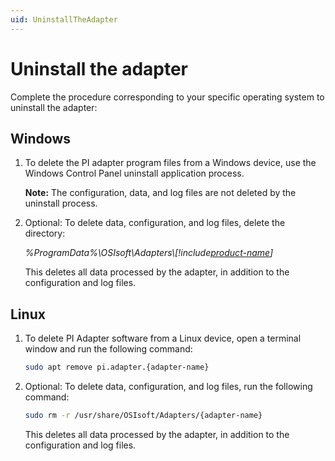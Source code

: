 ```yaml
---
uid: UninstallTheAdapter
---
```


# Uninstall the adapter

Complete the procedure corresponding to your specific operating system to uninstall the adapter:

## Windows

1. To delete the PI adapter program files from a Windows device, use the Windows Control Panel uninstall application process.

    **Note:** The configuration, data, and log files are not deleted by the uninstall process.

2. Optional: To delete data, configuration, and log files, delete the directory:

    _%ProgramData%\OSIsoft\Adapters\\[!include[product-name](../_includes/inline/component-type.md)]_
   
   This deletes all data processed by the adapter, in addition to the configuration and log files.

## Linux

1. To delete PI Adapter software from a Linux device, open a terminal window and run the following command:

    <!-- PRERELEASE REMINDER: Customize for {adapter-name}. Example:BACnet, EventHubs, StructuredDataFiles, etc -->

    ```bash
    sudo apt remove pi.adapter.{adapter-name} 
    ```

2. Optional: To delete data, configuration, and log files, run the following command:

    <!-- PRERELEASE REMINDER: Customize for {adapter-name}. Example:BACnet, EventHubs, StructuredDataFiles, etc -->

    ```bash
    sudo rm -r /usr/share/OSIsoft/Adapters/{adapter-name}
    ```
    
    This deletes all data processed by the adapter, in addition to the configuration and log files.

